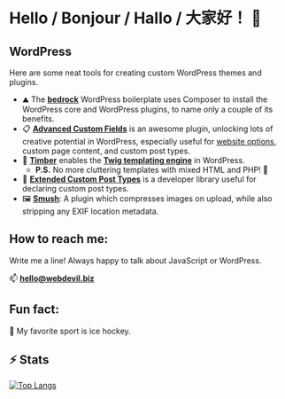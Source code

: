 # Hello / Bonjour / Hallo / 大家好！ 👋

## WordPress

Here are some neat tools for creating custom WordPress themes and plugins.

- ⛰️ The **[bedrock](https://roots.io/bedrock)** WordPress boilerplate uses Composer to install the WordPress core and WordPress plugins, to name only a couple of its benefits.
- 📋 **[Advanced Custom Fields](https://www.advancedcustomfields.com)** is an awesome plugin, unlocking lots of creative potential in WordPress, especially useful for [website options](https://www.advancedcustomfields.com/resources/options-page/), custom page content, and custom post types.
- 📐 **[Timber](https://www.upstatement.com/timber)** enables the **[Twig templating engine](https://twig.symfony.com/)** in WordPress.
  - **P.S.** No more cluttering templates with mixed HTML and PHP! 🤢
- 🚗 **[Extended Custom Post Types](https://github.com/johnbillion/extended-cpts)** is a developer library useful for declaring custom post types.
- 🖼️ **[Smush](https://wordpress.org/plugins/wp-smushit/)**:  A plugin which compresses images on upload, while also stripping any EXIF location metadata.

## How to reach me:

Write me a line! Always happy to talk about JavaScript or WordPress.

📫  **hello@webdevil.biz**

## Fun fact:

🏒 My favorite sport is ice hockey.

## ⚡ Stats

[![Top Langs](https://github-readme-stats.vercel.app/api/top-langs/?username=hdevilbiss&count_private=true)](https://github.com/anuraghazra/github-readme-stats)
